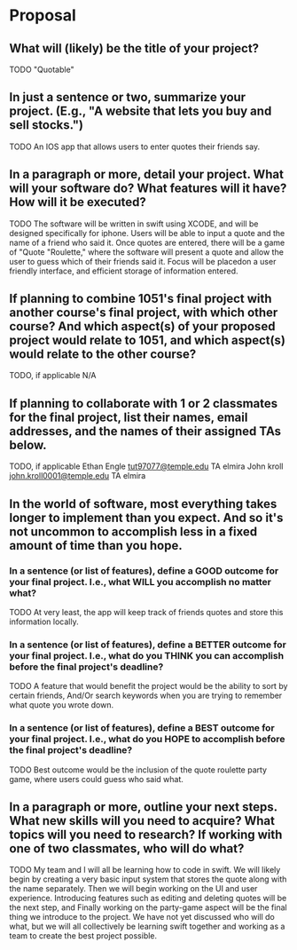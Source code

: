 # Proposal

## What will (likely) be the title of your project?

TODO
"Quotable"

## In just a sentence or two, summarize your project. (E.g., "A website that lets you buy and sell stocks.")

TODO
An IOS app that allows users to enter quotes their friends say.

## In a paragraph or more, detail your project. What will your software do? What features will it have? How will it be executed?

TODO
The software will be written in swift using XCODE, and will be designed specifically for iphone.
Users will be able to input a quote and the name of a friend who said it.
Once quotes are entered, there will be a game of "Quote "Roulette," 
where the software will present a quote and allow the user to guess which of their friends said it. 
Focus will be placedon a user friendly interface, and efficient storage of information entered. 

## If planning to combine 1051's final project with another course's final project, with which other course? And which aspect(s) of your proposed project would relate to 1051, and which aspect(s) would relate to the other course?

TODO, if applicable
N/A

## If planning to collaborate with 1 or 2 classmates for the final project, list their names, email addresses, and the names of their assigned TAs below.

TODO, if applicable
Ethan Engle tut97077@temple.edu TA elmira
John kroll john.kroll0001@temple.edu TA elmira
## In the world of software, most everything takes longer to implement than you expect. And so it's not uncommon to accomplish less in a fixed amount of time than you hope.

### In a sentence (or list of features), define a GOOD outcome for your final project. I.e., what WILL you accomplish no matter what?

TODO
At very least, the app will keep track of friends quotes and store this information locally. 

### In a sentence (or list of features), define a BETTER outcome for your final project. I.e., what do you THINK you can accomplish before the final project's deadline?

TODO
A feature that would benefit the project would be the ability to sort by certain friends,
And/Or search keywords when you are trying to remember what quote you wrote down.

### In a sentence (or list of features), define a BEST outcome for your final project. I.e., what do you HOPE to accomplish before the final project's deadline?

TODO
Best outcome would be the inclusion of the quote roulette party game, where users could guess who said what.

## In a paragraph or more, outline your next steps. What new skills will you need to acquire? What topics will you need to research? If working with one of two classmates, who will do what?

TODO
My team and I will all be learning how to code in swift. We will likely begin by creating a very basic
input system that stores the quote along with the name separately. Then we will begin working on the UI and 
user experience. Introducing features such as editing and deleting quotes will be the next step, and Finally working on
the party-game aspect will be the final thing we introduce to the project. We have not yet discussed who will do what, but we 
will all collectively be learning swift together and working as a team to create the best project possible.